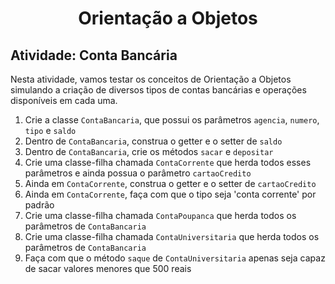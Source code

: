 # <div align="center">Orientação a Objetos</div>

## Atividade: Conta Bancária
Nesta atividade, vamos testar os conceitos de Orientação a Objetos simulando a criação de diversos tipos de contas bancárias e operações disponíveis em cada uma.

1. Crie a classe ```ContaBancaria```, que possui os parâmetros ```agencia```, ```numero```, ```tipo``` e ```saldo```
2. Dentro de ```ContaBancaria```, construa o getter e o setter de ```saldo```
3. Dentro de ```ContaBancaria```, crie os métodos ```sacar``` e ```depositar```
4. Crie uma classe-filha chamada ```ContaCorrente``` que herda todos esses parâmetros e ainda possua o parâmetro ```cartaoCredito```
5. Ainda em ```ContaCorrente```, construa o getter e o setter de ```cartaoCredito```
6. Ainda em ```ContaCorrente```, faça com que o tipo seja 'conta corrente' por padrão
7. Crie uma classe-filha chamada ```ContaPoupanca``` que herda todos os parâmetros de ```ContaBancaria```
8. Crie uma classe-filha chamada ```ContaUniversitaria``` que herda todos os parâmetros de ```ContaBancaria```
9. Faça com que o método ```saque``` de ```ContaUniversitaria``` apenas seja capaz de sacar valores menores que 500 reais



